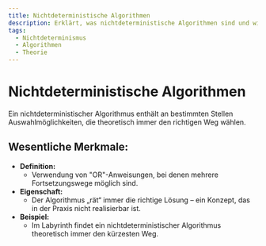 ```yaml
---
title: Nichtdeterministische Algorithmen
description: Erklärt, was nichtdeterministische Algorithmen sind und wie sie theoretisch bei der Lösungsfindung unterstützen.
tags:
  - Nichtdeterminismus
  - Algorithmen
  - Theorie
---
```


# Nichtdeterministische Algorithmen

Ein nichtdeterministischer Algorithmus enthält an bestimmten Stellen Auswahlmöglichkeiten, die theoretisch immer den richtigen Weg wählen.

## Wesentliche Merkmale:
- **Definition:**  
  - Verwendung von "OR"-Anweisungen, bei denen mehrere Fortsetzungswege möglich sind.
- **Eigenschaft:**  
  - Der Algorithmus „rät“ immer die richtige Lösung – ein Konzept, das in der Praxis nicht realisierbar ist.
- **Beispiel:**  
  - Im Labyrinth findet ein nichtdeterministischer Algorithmus theoretisch immer den kürzesten Weg.

